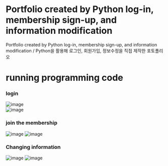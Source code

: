 # Portfolio created by Python log-in, membership sign-up, and information modification
Portfolio created by Python log-in, membership sign-up, and information modification / Python을 활용해 로그인, 회원가입, 정보수정을 직접 제작한 포토폴리오

# running programming code

### login
![image](https://github.com/edaild/Python-backend-id-Password-Information-Modification-Portfolio/assets/109999749/a3ce4ead-ccb9-4bb2-b018-53ff84cd4e3c)<br>
![image](https://github.com/edaild/Portfolio-created-by-Python-log-in-membership-sign-up-and-information-ation-Modification-Portfolio/assets/109999749/a725e5ea-e647-4595-a224-57dc84c64de6)


### join the membership
![image](https://github.com/edaild/Python-backend-id-Password-Information-Modification-Portfolio/assets/109999749/d05e0d42-8d99-4e4d-9b5d-be022f767d33)
![image](https://github.com/edaild/Portfolio-created-by-Python-log-in-membership-sign-up-and-information-ation-Modification-Portfolio/assets/109999749/3dc4611f-9b87-475f-90af-4b7b342d8da5)

### Changing information
![image](https://github.com/edaild/Python-backend-id-Password-Information-Modification-Portfolio/assets/109999749/4532a705-8a0b-4c56-9259-5a1faca7d2e7)
![image](https://github.com/edaild/Portfolio-created-by-Python-log-in-membership-sign-up-and-information-ation-Modification-Portfolio/assets/109999749/1ea8237d-aa74-4f40-a254-cc10dba1c296)

